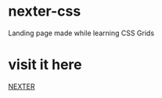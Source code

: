 # nexter-css
Landing page made while learning CSS Grids

# visit it here
[NEXTER](https://siddharthborderwala.github.io/nexter-css)
